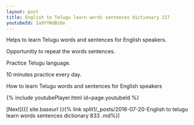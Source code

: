```yaml
---
layout: post
title: English to Telugu learn words sentences dictionary 217 
youtubeId: Ia9YYNdBz6o
---
```

 
 
Helps to learn Telugu words and sentences for English speakers.

Opportunitiy to repeat the words sentences. 

Practice Telugu language. 
 
10 minutes practice every day. 
 
How to learn Telugu words and sentences for English speakers 
 
{% include youtubePlayer.html id=page.youtubeId %}
 
 
[Next]({{ site.baseurl }}{% link  split1/_posts/2016-07-20-English to telugu learn words sentences dictionary 833 .md%})
 
